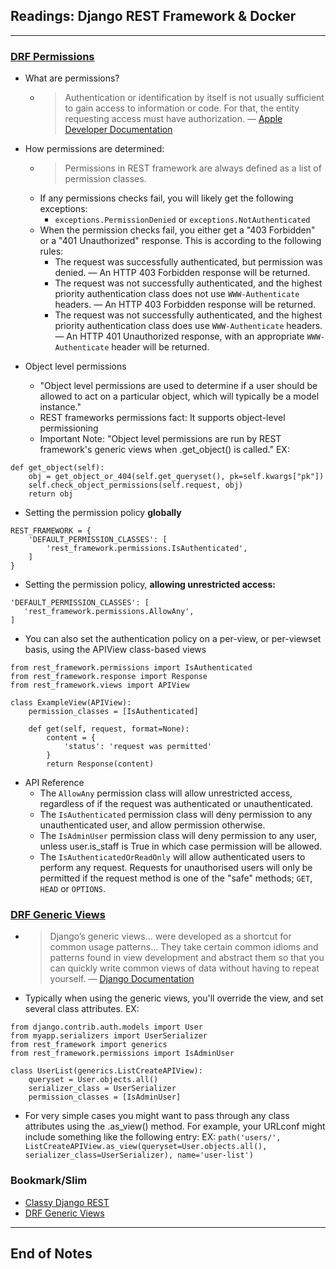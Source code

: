 ## Readings: Django REST Framework & Docker
***

### [DRF Permissions](https://www.django-rest-framework.org/api-guide/permissions/)

- What are permissions?
  * > Authentication or identification by itself is not usually sufficient to gain access to information or code. For that, the entity requesting access must have authorization. — [Apple Developer Documentation](https://developer.apple.com/library/mac/#documentation/security/Conceptual/AuthenticationAndAuthorizationGuide/Authorization/Authorization.html)

- How permissions are determined:
  * > Permissions in REST framework are always defined as a list of permission classes.
  * If any permissions checks fail, you will likely get the following exceptions:
    * `exceptions.PermissionDenied` or `exceptions.NotAuthenticated`
  * When the permission checks fail, you either get a "403 Forbidden" or a "401 Unauthorized" response. This is according to the following rules:
    * The request was successfully authenticated, but permission was denied. — An HTTP 403 Forbidden response will be returned.
    * The request was not successfully authenticated, and the highest priority authentication class does not use `WWW-Authenticate` headers. — An HTTP 403 Forbidden response will be returned.
    * The request was not successfully authenticated, and the highest priority authentication class does use `WWW-Authenticate` headers. — An HTTP 401 Unauthorized response, with an appropriate `WWW-Authenticate` header will be returned.

- Object level permissions
  * "Object level permissions are used to determine if a user should be allowed to act on a particular object, which will typically be a model instance."
  * REST frameworks permissions fact: It supports object-level permissioning
  * Important Note: "Object level permissions are run by REST framework's generic views when .get_object() is called."
EX:
```
def get_object(self):
    obj = get_object_or_404(self.get_queryset(), pk=self.kwargs["pk"])
    self.check_object_permissions(self.request, obj)
    return obj
```

- Setting the permission policy **globally**
```
REST_FRAMEWORK = {
    'DEFAULT_PERMISSION_CLASSES': [
        'rest_framework.permissions.IsAuthenticated',
    ]
}
```
- Setting the permission policy, **allowing unrestricted access:**
```
'DEFAULT_PERMISSION_CLASSES': [
   'rest_framework.permissions.AllowAny',
]
```
- You can also set the authentication policy on a per-view, or per-viewset basis, using the APIView class-based views
```
from rest_framework.permissions import IsAuthenticated
from rest_framework.response import Response
from rest_framework.views import APIView

class ExampleView(APIView):
    permission_classes = [IsAuthenticated]

    def get(self, request, format=None):
        content = {
            'status': 'request was permitted'
        }
        return Response(content)
```

- API Reference
  * The `AllowAny` permission class will allow unrestricted access, regardless of if the request was authenticated or unauthenticated.
  * The `IsAuthenticated` permission class will deny permission to any unauthenticated user, and allow permission otherwise.
  * The `IsAdminUser` permission class will deny permission to any user, unless user.is_staff is True in which case permission will be allowed.
  * The `IsAuthenticatedOrReadOnly` will allow authenticated users to perform any request. Requests for unauthorised users will only be permitted if the request method is one of the "safe" methods; `GET`, `HEAD` or `OPTIONS`.

### [DRF Generic Views](https://www.django-rest-framework.org/api-guide/generic-views/)
- > Django’s generic views... were developed as a shortcut for common usage patterns... They take certain common idioms and patterns found in view development and abstract them so that you can quickly write common views of data without having to repeat yourself. — [Django Documentation](https://docs.djangoproject.com/en/stable/ref/class-based-views/#base-vs-generic-views)

- Typically when using the generic views, you'll override the view, and set several class attributes.
EX:
```
from django.contrib.auth.models import User
from myapp.serializers import UserSerializer
from rest_framework import generics
from rest_framework.permissions import IsAdminUser

class UserList(generics.ListCreateAPIView):
    queryset = User.objects.all()
    serializer_class = UserSerializer
    permission_classes = [IsAdminUser]
```
- For very simple cases you might want to pass through any class attributes using the .as_view() method. For example, your URLconf might include something like the following entry:
EX: `path('users/', ListCreateAPIView.as_view(queryset=User.objects.all(), serializer_class=UserSerializer), name='user-list')`



### Bookmark/Slim
- [Classy Django REST](http://www.cdrf.co/)
- [DRF Generic Views](https://www.django-rest-framework.org/api-guide/generic-views/)

***
 ## End of Notes
